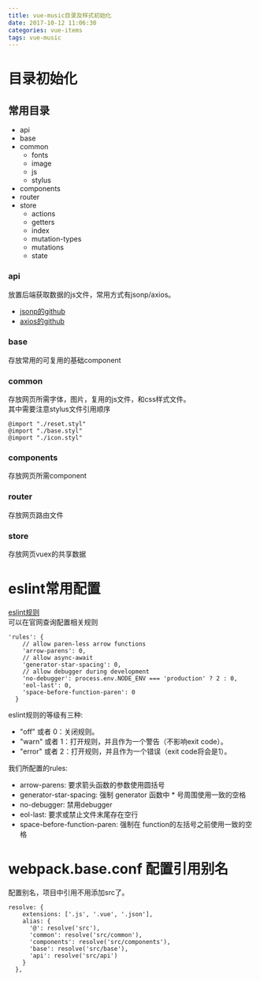 ```yaml
---
title: vue-music目录及样式初始化
date: 2017-10-12 11:06:30
categories: vue-items
tags: vue-music
---
```

# 目录初始化
## 常用目录
* api
* base
* common
    + fonts
    + image
    + js
    + stylus 
* components
* router
* store
    + actions
    + getters
    + index
    + mutation-types
    + mutations
    + state

<!-- more -->
### api
放置后端获取数据的js文件，常用方式有jsonp/axios。
* [jsonp的github](https://github.com/webmodules/jsonp)
* [axios的github](https://github.com/axios/axios)
### base
存放常用的可复用的基础component
### common
存放网页所需字体，图片，复用的js文件，和css样式文件。<br>
其中需要注意stylus文件引用顺序
```
@import "./reset.styl"
@import "./base.styl"
@import "./icon.styl"
```
### components
存放网页所需component
### router
存放网页路由文件
### store
存放网页vuex的共享数据

# eslint常用配置
[eslint规则](http://eslint.cn/docs/rules/)<br>
可以在官网查询配置相关规则
```
'rules': {
    // allow paren-less arrow functions
    'arrow-parens': 0,
    // allow async-await
    'generator-star-spacing': 0,
    // allow debugger during development
    'no-debugger': process.env.NODE_ENV === 'production' ? 2 : 0,
    'eol-last': 0,
    'space-before-function-paren': 0
  }
```
eslint规则的等级有三种:
* "off" 或者 0：关闭规则。
* "warn" 或者 1：打开规则，并且作为一个警告（不影响exit code）。
* "error" 或者 2：打开规则，并且作为一个错误（exit code将会是1）。

我们所配置的rules:
* arrow-parens: 要求箭头函数的参数使用圆括号
* generator-star-spacing: 强制 generator 函数中 * 号周围使用一致的空格
* no-debugger: 禁用debugger
* eol-last: 要求或禁止文件末尾存在空行
* space-before-function-paren: 强制在 function的左括号之前使用一致的空格

# webpack.base.conf 配置引用别名
配置别名，项目中引用不用添加src了。

```
resolve: {
    extensions: ['.js', '.vue', '.json'],
    alias: {
      '@': resolve('src'),
      'common': resolve('src/common'),
      'components': resolve('src/components'),
      'base': resolve('src/base'),
      'api': resolve('src/api')
    }
  },
```

